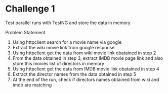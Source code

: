 # Challenge 1
Test parallel runs with TestNG and store the data in memory

Problem Statement

1. Using httpclient search for a movie name via google
2. Extract the wiki movie link from google response
3. Using httpclient get the data from wiki movie link obatained in step 2
4. From the data obtained in step 3, extract IMDB movie page link and also store this movies list of directors in memory
5. Using httpclient get the data from IMDB movie link obatained in step 4
6. Extract the director names from the data obtained in step 5
7. At the end of the run, check if directors names obtained from wiki and imdb are matching
